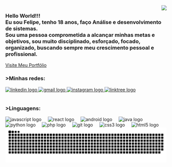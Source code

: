 <img align="right" height="270" src="https://felipervnk.github.io/Portfolio/images/porto.jpg"  />



<h3 align="left">Hello World!!!<br>Eu sou Felipe, tenho 18 anos, faço Análise e desenvolvimento de sistemas.<br>Sou uma pessoa comprometida a alcançar minhas metas e objetivos, sou muito disciplinado, esforçado, focado, organizado, buscando sempre meu crescimento pessoal e profissional.</h3>
<a href="https://felipervnk.github.io/Portfolio/" target="_blank"  >
        Visite Meu Portfólio
    </a>

</br>
<h3>>Minhas redes:</h3>
<div align="left">
  <a href="https://www.linkedin.com/in/felipe-schmidt-288600283/" target="_blank">
    <img src="https://raw.githubusercontent.com/maurodesouza/profile-readme-generator/master/src/assets/icons/social/linkedin/default.svg" width="45" height="35" alt="linkedin logo"  />
  </a>
  <a href="mailto:felipervnk@gmail.com" target="_blank">
    <img src="https://raw.githubusercontent.com/maurodesouza/profile-readme-generator/master/src/assets/icons/social/gmail/default.svg" width="45" height="35" alt="gmail logo"  />
  </a>
  <a href="https://www.instagram.com/felipervnk/" target="_blank">
    <img src="https://raw.githubusercontent.com/maurodesouza/profile-readme-generator/master/src/assets/icons/social/instagram/default.svg" width="45" height="35" alt="instagram logo"  />
  </a>
  <a href="https://felipervnk.github.io/SocialMediaLinks/" target="_blank">
    <img src="https://raw.githubusercontent.com/maurodesouza/profile-readme-generator/master/src/assets/icons/social/linktree/default.svg" width="45" height="35" alt="linktree logo"  />
  </a>
</div>

</br>
<h3>>Linguagens:</h3>
<div align="left">
  <img src="https://cdn.jsdelivr.net/gh/devicons/devicon/icons/javascript/javascript-plain.svg" width="45" height="40" alt="javascript logo"  />
  <img width="12" />
  <img src="https://cdn.simpleicons.org/react/61DAFB" width="45" height="40" alt="react logo"  />
  <img width="12" />
  <img src="https://cdn.jsdelivr.net/gh/devicons/devicon/icons/android/android-plain.svg" width="45" height="40" alt="android logo"  />
  <img width="12" />
  <img src="https://cdn.jsdelivr.net/gh/devicons/devicon/icons/java/java-original.svg" width="45" height="40" alt="java logo"  />
  <img width="12" />
  <img src="https://cdn.jsdelivr.net/gh/devicons/devicon/icons/python/python-original.svg" width="45" height="40" alt="python logo"  />
  <img width="12" />
  <img src="https://cdn.jsdelivr.net/gh/devicons/devicon/icons/php/php-original.svg" width="45" height="40" alt="php logo"  />
  <img width="12" />
  <img src="https://cdn.jsdelivr.net/gh/devicons/devicon/icons/git/git-plain.svg" width="45" height="40" alt="git logo"  />
  <img width="12" />
  <img src="https://cdn.jsdelivr.net/gh/devicons/devicon/icons/css3/css3-plain.svg" width="45" height="40" alt="css3 logo"  />
  <img width="12" />
  <img src="https://cdn.jsdelivr.net/gh/devicons/devicon/icons/html5/html5-plain.svg" width="45" height="40" alt="html5 logo"  />
</div>

<img src="https://raw.githubusercontent.com/felipervnk/felipervnk/output/snake.svg" alt="Snake animation" />


